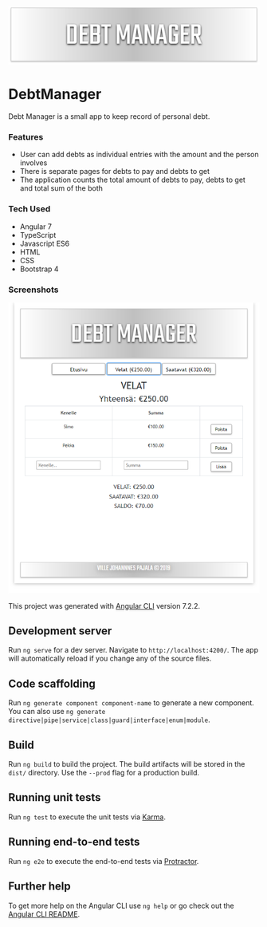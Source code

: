 ![](src/assets/images/Screenshot1.png)

# DebtManager

Debt Manager is a small app to keep record of personal debt. 

### Features

* User can add debts as individual entries with the amount and the person involves
* There is separate pages for debts to pay and debts to get
* The application counts the total amount of debts to pay, debts to get and total sum of the both

### Tech Used

* Angular 7
* TypeScript
* Javascript ES6
* HTML
* CSS
* Bootstrap 4

### Screenshots

![](src/assets/images/Screenshot2.png)



This project was generated with [Angular CLI](https://github.com/angular/angular-cli) version 7.2.2.

## Development server

Run `ng serve` for a dev server. Navigate to `http://localhost:4200/`. The app will automatically reload if you change any of the source files.

## Code scaffolding

Run `ng generate component component-name` to generate a new component. You can also use `ng generate directive|pipe|service|class|guard|interface|enum|module`.

## Build

Run `ng build` to build the project. The build artifacts will be stored in the `dist/` directory. Use the `--prod` flag for a production build.

## Running unit tests

Run `ng test` to execute the unit tests via [Karma](https://karma-runner.github.io).

## Running end-to-end tests

Run `ng e2e` to execute the end-to-end tests via [Protractor](http://www.protractortest.org/).

## Further help

To get more help on the Angular CLI use `ng help` or go check out the [Angular CLI README](https://github.com/angular/angular-cli/blob/master/README.md).
